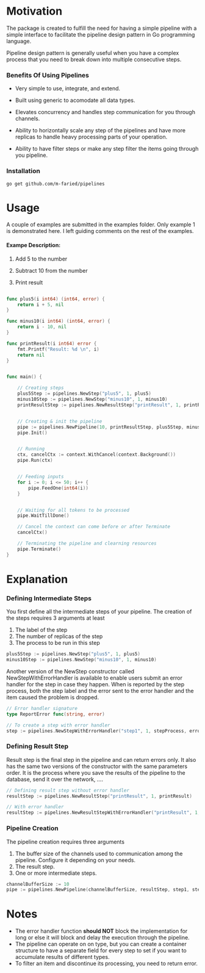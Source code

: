 # Motivation

The package is created to fulfill the need for having a simple pipeline with a simple interface to facilitate the pipeline design pattern in Go programming language.

Pipeline design pattern is generally useful when you have a complex process that you need to break down into multiple consecutive steps.

### Benefits Of Using Pipelines

- Very simple to use, integrate, and extend.

- Built using generic to acomodate all data types.

- Elevates concurrency and handles step communication for you through channels.

- Ability to horizontally scale any step of the pipelines and have more replicas to handle heavy processing parts of your operation.

- Ability to have filter steps or make any step filter the items going through you pipeline.

### Installation

```shell
go get github.com/m-faried/pipelines
```

# Usage

A couple of examples are submitted in the examples folder. Only example 1 is demonstrated here. I left guiding comments on the rest of the examples.

#### Exampe Description:

1. Add 5 to the number

2. Subtract 10 from the number

3. Print result

```Go

func plus5(i int64) (int64, error) {
    return i + 5, nil
}

func minus10(i int64) (int64, error) {
    return i - 10, nil
}

func printResult(i int64) error {
    fmt.Printf("Result: %d \n", i)
    return nil
}


func main() {

    // Creating steps
    plus5Step := pipelines.NewStep("plus5", 1, plus5)
    minus10Step := pipelines.NewStep("minus10", 1, minus10)
    printResultStep := pipelines.NewResultStep("printResult", 1, printResult)


    // Creating & init the pipeline
    pipe := pipelines.NewPipeline(10, printResultStep, plus5Step, minus10Step)
    pipe.Init()


    // Running
    ctx, cancelCtx := context.WithCancel(context.Background())
    pipe.Run(ctx)


    // Feeding inputs
    for i := 0; i <= 50; i++ {
        pipe.FeedOne(int64(i))
    }


    // Waiting for all tokens to be processed
    pipe.WaitTillDone()

    // Cancel the context can come before or after Terminate
    cancelCtx()

    // Terminating the pipeline and clearning resources
    pipe.Terminate()
}
```

# Explanation

### Defining Intermediate Steps

You first define all the intermediate steps of your pipeline. The creation of the steps requires 3 arguments at least

1. The label of the step
2. The number of replicas of the step
3. The process to be run in this step

```go
plus5Step := pipelines.NewStep("plus5", 1, plus5)
minus10Step := pipelines.NewStep("minus10", 1, minus10)
```

Another version of the NewStep constructor called NewStepWithErrorHandler is available to enable users submit an error handler for the step in case they happen. When is reported by the step process, both the step label and the error sent to the error handler and the item caused the problem is dropped.

```go
// Error handler signature
type ReportError func(string, error)

// To create a step with error handler
step := pipelines.NewStepWithErrorHandler("step1", 1, stepProcess, errorHandlerFunction)
```

### Defining Result Step

Result step is the final step in the pipeline and can return errors only. It also has the same two versions of the constructor with the same parameters order. It is the process where you save the results of the pipeline to the database, send it over the network, ....

```go
// Defining result step without error handler
resultStep := pipelines.NewResultStep("printResult", 1, printResult)

// With error handler
resultStep := pipelines.NewResultStepWithErrorHandler("printResult", 1, printResult, errorHandlerFunction)
```

### Pipeline Creation

The pipeline creation requires three arguments

1. The buffer size of the channels used to communication among the pipeline. Configure it depending on your needs.
2. The result step.
3. One or more intermediate steps.

```go
channelBufferSize := 10
pipe := pipelines.NewPipeline(channelBufferSize, resultStep, step1, step2, step3)
```

# Notes

- The error handler function **should NOT** block the implementation for long or else it will block and delay the execution through the pipeline.
- The pipeline can operate on on type, but you can create a container structure to have a separate field for every step to set if you want to accumulate results of different types.
- To filter an item and discontinue its processing, you need to return error.
